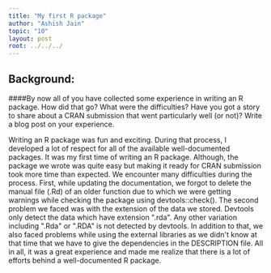 ```yaml
---
title: "My first R package"
author: "Ashish Jain"
topic: "10"
layout: post
root: ../../../
---
```


## Background:

####By now all of you have collected some experience in writing an R package. How did that go? What were the difficulties? Have you got a story to share about a CRAN submission that went particularly well (or not)? Write a blog post on your experience. 

Writing an R package was fun and exciting. During that process, I developed a lot of respect for all of the available well-documented packages. It was my first time of writing an R package. Although, the package we wrote was quite easy but making it ready for CRAN submission took more time than expected. We encounter many difficulties during the process. First, while updating the documentation, we forgot to delete the manual file (.Rd) of an older function due to which we were getting warnings while checking the package using devtools::check(). The second problem we faced was with the extension of the data we stored. Devtools only detect the data which have extension ".rda". Any other variation including ".Rda" or ".RDA" is not detected by devtools. In addition to that, we also faced problems while using the external libraries as we didn't know at that time that we have to give the dependencies in the DESCRIPTION file. All in all, it was a great experience and made me realize that there is a lot of efforts behind a well-documented R package.
